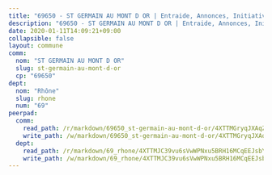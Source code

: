 ```yaml
---
title: "69650 - ST GERMAIN AU MONT D OR | Entraide, Annonces, Initiatives"
description: "69650 - ST GERMAIN AU MONT D OR | Entraide, Annonces, Initiatives"
date: 2020-01-11T14:09:21+09:00
collapsible: false
layout: commune
comm:
  nom: "ST GERMAIN AU MONT D OR"
  slug: st-germain-au-mont-d-or
  cp: "69650"
dept:
  nom: "Rhône"
  slug: rhone
  num: "69"
peerpad:
  comm:
    read_path: /r/markdown/69650_st-germain-au-mont-d-or/4XTTMGryqJXAqZGSLKh2K38JTKPptMnza5qz1Au6NpRu8yrPR
    write_path: /w/markdown/69650_st-germain-au-mont-d-or/4XTTMGryqJXAqZGSLKh2K38JTKPptMnza5qz1Au6NpRu8yrPR-K3TgUukKsXBBaob3gxSEkGeftxs4BJpCHJPG7DFABDrqTWNMEJVKrDbUBDZi8cCbshac2BXSJQVixrW3iqPHiEzjt6uSFULMhjMJWdGUGeK3GwbawG5uqxKp6BJV2B7VAPFFwHbd
  dept:
    read_path: /r/markdown/69_rhone/4XTTMJC39vu6sVwWPNxu5BRH16MCqEEJsbYu4RNyAxnNmNtVW
    write_path: /w/markdown/69_rhone/4XTTMJC39vu6sVwWPNxu5BRH16MCqEEJsbYu4RNyAxnNmNtVW-K3TgUzVUEXrXvc8NoaD9JfiBpc5MBFP7KZFqLEsm11xqJDEwSVMy7UACp2eYMzek3K6y2WLoyzq5xdKMZeizKNpfHbUBgJcoYSqfidBaPx8RcTCPmdCXhdgeLZLEYHVco5fHD6Pz
---
```


